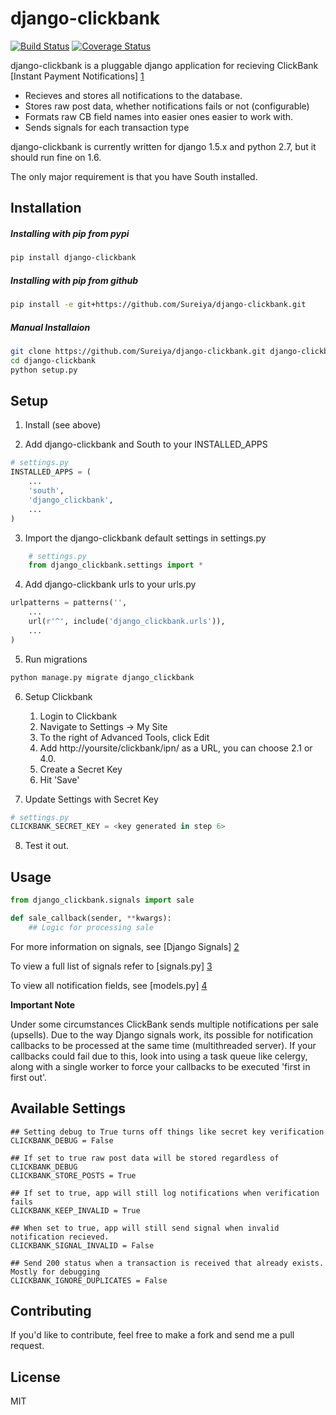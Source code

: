 django-clickbank
=========
[![Build Status](https://travis-ci.org/Sureiya/django-clickbank.png?branch=master)](https://travis-ci.org/Sureiya/django-clickbank) [![Coverage Status](https://coveralls.io/repos/Sureiya/django-clickbank/badge.png?branch=master)](https://coveralls.io/r/Sureiya/django-clickbank?branch=master)

django-clickbank is a pluggable django application for recieving ClickBank [Instant Payment Notifications] [1]

* Recieves and stores all notifications to the database.
* Stores raw post data, whether notifications fails or not (configurable)
* Formats raw CB field names into easier  ones easier to work with.
* Sends signals for each transaction type

django-clickbank is currently written for django 1.5.x and python 2.7, but it should run fine on 1.6.

The only major requirement is that you have South installed.

Installation
--------------
##### Installing with pip from pypi
```sh
pip install django-clickbank
```
##### Installing with pip from github
```sh
pip install -e git+https://github.com/Sureiya/django-clickbank.git
```
##### Manual Installaion
```sh
git clone https://github.com/Sureiya/django-clickbank.git django-clickbank
cd django-clickbank
python setup.py
```

Setup
-------

1. Install (see above)

2. Add django-clickbank and South to your INSTALLED_APPS
```python
# settings.py
INSTALLED_APPS = (
    ...
    'south',
    'django_clickbank',
    ...
)
```

3. Import the django-clickbank default settings in settings.py
```python
    # settings.py
    from django_clickbank.settings import *
```

4. Add django-clickbank urls to your urls.py
```python
urlpatterns = patterns('',
    ...
    url(r'^', include('django_clickbank.urls')),
    ...
)
```

5. Run migrations
```sh
python manage.py migrate django_clickbank
```

6. Setup Clickbank
    1. Login to Clickbank
    2. Navigate to Settings -> My Site
    3. To the right of Advanced Tools, click Edit
    4. Add http://yoursite/clickbank/ipn/ as a URL, you can choose 2.1 or 4.0.
    5. Create a Secret Key
    6. Hit 'Save'

7. Update Settings with Secret Key
```python
# settings.py
CLICKBANK_SECRET_KEY = <key generated in step 6>
```

8. Test it out.

Usage
------
```python
from django_clickbank.signals import sale

def sale_callback(sender, **kwargs):
    ## Logic for processing sale
```
For more information on signals, see [Django Signals] [2]

To view a full list of signals refer to [signals.py] [3]

To view all notification fields, see [models.py] [4]

**Important Note**

Under some circumstances ClickBank sends multiple notifications per sale (upsells). Due to the way Django signals work, its possible for notification callbacks to be processed at the same time (multithreaded server). If your callbacks could fail due to this, look into using a task queue like celergy, along with a single worker to force your callbacks to be executed 'first in first out'.

Available Settings
---------

```
## Setting debug to True turns off things like secret key verification
CLICKBANK_DEBUG = False

## If set to true raw post data will be stored regardless of CLICKBANK_DEBUG
CLICKBANK_STORE_POSTS = True

## If set to true, app will still log notifications when verification fails
CLICKBANK_KEEP_INVALID = True

## When set to true, app will still send signal when invalid notification recieved.
CLICKBANK_SIGNAL_INVALID = False

## Send 200 status when a transaction is received that already exists. Mostly for debugging
CLICKBANK_IGNORE_DUPLICATES = False
```

Contributing
--------------
If you'd like to contribute, feel free to make a fork and send me a pull request.

License
----

MIT
  
[1]: https://support.clickbank.com/entries/22803622-Instant-Notification-Service
[2]: https://docs.djangoproject.com/en/dev/topics/signals/
[3]: https://github.com/Sureiya/django-clickbank/blob/master/django_clickbank/signals.py
[4]: https://github.com/Sureiya/django-clickbank/blob/master/django_clickbank/models.py